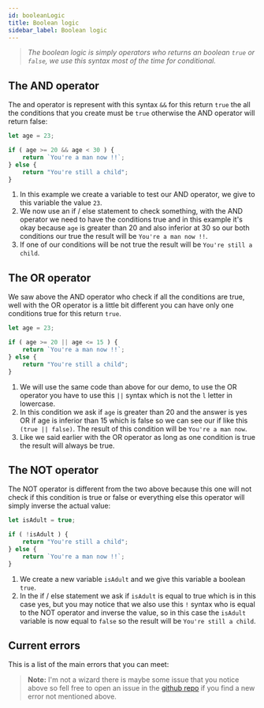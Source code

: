 ```yaml
---
id: booleanLogic
title: Boolean logic
sidebar_label: Boolean logic
---
```

>*The boolean logic is simply operators who returns an boolean `true` or `false`, we use this syntax most of the time for conditional.*

## The AND operator
The and operator is represent with this syntax `&&` for this return `true` the all the conditions that you create must be `true` otherwise the AND operator will return false:
```js
let age = 23;

if ( age >= 20 && age < 30 ) {
    return `You're a man now !!`;
} else {
    return "You're still a child";
}
```
1. In this example we create a variable to test our AND operator, we give to this variable the value `23`.
2. We now use an if / else statement to check something, with the AND operator we need to have the conditions true and in this example it's okay because `age` is greater than 20 and also inferior at 30 so our both conditions our true the result will be `You're a man now !!`.
3. If one of our conditions will be not true the result will be `You're still a child`.

## The OR operator
We saw above the AND operator who check if all the conditions are true, well with the OR operator is a little bit different you can have only one conditions true for this return `true`.
```js
let age = 23;

if ( age >= 20 || age <= 15 ) {
    return `You're a man now !!`;
} else {
    return "You're still a child";
}
```
1. We will use the same code than above for our demo, to use the OR operator you have to use this `||` syntax which is not the `l` letter in lowercase.
2. In this condition we ask if `age` is greater than 20 and the answer is yes OR if age is inferior than 15 which is false so we can see our if like this `(true || false)`. The result of this condition will be `You're a man now`.
3. Like we said earlier with the OR operator as long as one condition is true the result will always be true.

## The NOT operator
The NOT operator is different from the two above because this one will not check if this condition is true or false or everything else this operator will simply inverse the actual value:
```js
let isAdult = true;

if ( !isAdult ) {
    return "You're still a child";
} else {
    return `You're a man now !!`;
}
```
1. We create a new variable `isAdult` and we give this variable a boolean `true`.
2. In the if / else statement we ask if  `isAdult` is equal to true which is in this case yes, but you may notice that we also use this `!` syntax who is equal to the NOT operator and inverse the value, so in this case the `isAdult` variable is now equal to `false` so the result will be `You're still a child`.

## Current errors
This is a list of the main errors that you can meet:
> **Note:** I'm not a wizard there is maybe some issue that you notice above so fell free to open an issue in the [github repo](https://github.com/luctst/learn-javascript) if you find a new error not mentioned above.